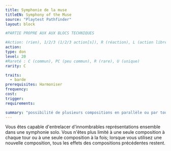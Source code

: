```yaml
---
title: Symphonie de la muse
titleEN: Symphony of the Muse
source: "Playtest Pathfinder"
layout: block

#PARTIE PROPRE AUX AUX BLOCS TECHNIQUES

#Action: (rien), 1/2/3 (1/2/3 action[s]), R (réaction), L (action libre)
action: 
type: don
level: 20
#Rareté : C (commun), PC (peu commun), R (rare), U (unique)
rarity: C

traits:
  - barde
prerequisites: Harmoniser 
frequency: 
cost:
trigger: 
requirements:

summary: "possibilité de plusieurs compositions en parallèle ou par tour ; cumul des effets"
---
```


Vous êtes capable d'entrelacer d'innombrables représentations ensemble dans une symphonie solo. Vous n'êtes plus limité à une seule composition à chaque tour ou à une seule composition à la fois; lorsque vous utilisez une nouvelle composition, tous les effets des compositions précédentes restent.
